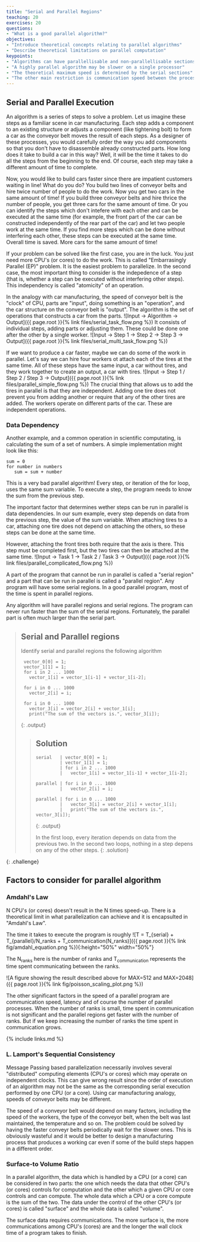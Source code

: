 ```yaml
---
title: "Serial and Parallel Regions"
teaching: 20
exercises: 20
questions:
- "What is a good parallel algorithm?"
objectives:
- "Introduce theoretical concepts relating to parallel algorithms"
- "Describe theoretical limitations on parallel computation"
keypoints:
- "Algorithms can have parallellisable and non-parallellisable sections"
- "A highly parallel algorithm may be slower on a single processor"
- "The theoretical maximum speed is determined by the serial sections"
- "The other main restriction is communication speed between the processes"
---
```


## Serial and Parallel Execution

An algorithm is a series of steps to solve a problem.
Let us imagine these steps as a familiar scene in car manufacturing.
Each step adds a component to an existing structure or adjusts a component (like tightening bolt)
to form a car as the conveyor belt moves the result of each steps.
As a designer of these processes, you would carefully order the way you add components
so that you don't have to disassemble already constructed parts.
How long does it take to build a car in this way?
Well, it will be the time it takes to do all the steps from the beginning to the end. 
Of course, each step may take a different amount of time to complete.

Now, you would like to build cars faster since there are impatient customers waiting in line!
What do you do? You build two lines of conveyor belts and hire twice number of people to do the work.
Now you get two cars in the same amount of time!
If you build three conveyor belts and hire thrice the number of people,
you get three cars for the same amount of time.
Or you can identify the steps which don't intefere with each other and can be executed at the same time
(for example, the front part of the car can be constructed independently of the rear part of the car)
and let two people work at the same time.
If you find more steps which can be done without interfering each other,
these steps can be executed at the same time.
Overall time is saved.
More cars for the same amount of time!

If your problem can be solved like the first case, you are in the luck.
You just need more CPU's (or cores) to do the work.
This is called "Embarrasingly Parallel (EP)" problem.
It is the easiest problem to parallelize.
In the second case, the most important thing to consider is the indepedence of a step
(that is, whether a step can be executed without interfering other steps).
This independency is called "atomicity" of an operation.

In the analogy with car manufacturing, the speed of conveyor belt is the "clock" of CPU, parts are "input", doing something is an "operation", and the car structure on the conveyor belt is "output". 
The algorithm is the set of operations that constructs a car from the parts.
![Input -> Algorithm -> Output]({{ page.root }}{% link files/serial_task_flow.png %})
It consists of individual steps, adding parts or adjusting them.
These could be done one after the other by a single worker.
![Input -> Step 1 -> Step 2 -> Step 3 -> Output]({{ page.root }}{% link files/serial_multi_task_flow.png %})

If we want to produce a car faster, maybe we can do some of the work in parallel.
Let's say we can hire four workers ot attach each of the tires at the same time.
All of these steps have the same input, a car without tires,
and they work together to create an output, a car with tires.
![Input -> Step 1 / Step 2 / Step 3 -> Output]({{ page.root }}{% link files/parallel_simple_flow.png %})
The crucial thing that allows us to add the tires in parallel is that they are independent.
Adding one tire does not prevent you from adding another or require that any of the other tires are added.
The workers operate on different parts of the car.
These are independent operations.

### Data Dependency
Another example, and a common operation in scientific computating, is calculating the sum of a set
of numbers.
A simple implementation might look like this:
~~~
sum = 0
for number in numbers
   sum = sum + number
~~~
This is a very bad parallel algorithm!
Every step, or iteration of the for loop, uses the same sum variable.
To execute a step, the program needs to know the sum from the previous step.

The important factor that determines wether steps can be run in parallel is data dependencies.
In our sum example, every step depends on data from the previous step, the value of the sum variable.
When attaching tires to a car, attaching one tire does not depend on attaching the others, so these steps can be done at the same time.

However, attaching the front tires both require that the axis is there.
This step must be completed first, but the two tires can then be attached at the same time.
![Input -> Task 1 -> Task 2 / Task 3 -> Output]({{ page.root }}{% link files/parallel_complicated_flow.png %})

A part of the program that cannot be run in parallel is called a "serial region" and
a part that can be run in parallel is called a "parallel region".
Any program will have some serial regions.
In a good parallel program, most of the time is spent in parallel regions.

Any algorithm will have parallel regions and serial regions.
The program can never run faster than the sum of the serial regions.
Fortunately, the parallel part is often much larger than the serial part.

>## Serial and Parallel regions
>
> Identify serial and parallel regions the following algorithm
>
> ~~~
>  vector_0[0] = 1;
>  vector_1[1] = 1;
>  for i in 2 ... 1000
>    vector_1[i] = vector_1[i-1] + vector_1[i-2];
>
>  for i in 0 ... 1000
>    vector_2[i] = i;
>
>  for i in 0 ... 1000
>    vector_3[i] = vector_2[i] + vector_1[i];
>    print("The sum of the vectors is.", vector_3[i]);
>~~~
>{: .output}
>
>>## Solution
>>~~~
>> serial   | vector_0[0] = 1;
>>          | vector_1[1] = 1;
>>          | for i in 2 ... 1000
>>          |   vector_1[i] = vector_1[i-1] + vector_1[i-2];
>>
>> parallel | for i in 0 ... 1000
>>          |   vector_2[i] = i;
>>
>> parallel | for i in 0 ... 1000
>>          |   vector_3[i] = vector_2[i] + vector_1[i];
>>          |   print("The sum of the vectors is.", vector_3[i]);
>>~~~
>>{: .output}
>>
>> In the first loop, every iteration depends on data from the previous two.
>> In the second two loops, nothing in a step depens on any of the other steps.
>{: .solution}
>
{: .challenge}

## Factors to consider for parallel algorithm

### Amdahl's Law

N CPU's (or cores) doesn't result in the N times speed-up. There is a theoretical limit in what parallelization can achieve and it is encapsulted in "Amdahl's Law".

The time it takes to execute the program is roughly
![T = T_{serial} + T_{parallel}/N_ranks + T_communication(N_ranks)]({{ page.root }}{% link fig/amdahl_equation.png %}){:height="50%" width="50%"}

The N<sub>ranks</sub> here is the number of ranks and
T<sub>communication</sub> represents the time spent communicating between the ranks.

![A figure showing the result described above for MAX=512 and MAX=2048]({{ page.root }}{% link fig/poisson_scaling_plot.png %})

The other significant factors in the speed of a parallel program are
communication speed, latency and of course the number of parallel processes.
When the number of ranks is small, time spent in communication is not significant
and the parallel regions get faster with the number of ranks.
But if we keep increasing the number of ranks the time spent in communication grows.

{% include links.md %}

### L. Lamport's Sequential Consistency

Message Passing based parallelization necessarily involves several "distributed" computing elements (CPU's or cores) which may operate on independent clocks. This can give wrong result since the order of execution of an algorithm may not be the same as the corresponding serial execution performed by one CPU (or a core). Using car manufacturing analogy, speeds of conveyor belts may be different.

The speed of a conveyor belt would depend on many factors, including
the speed of the workers,
the type of the conveyor belt,
when the belt was last maintained,
the temperature and so on.
The problem could be solved by having the faster conveyr belts periodically wait for the slower ones.
This is obviously wasteful and it would be better to design a manufacturing process
that produces a working car even if some of the build steps happen in a different order.

### Surface-to Volume Ratio

In a parallel algorithm, the data which is handled by a CPU (or a core) can be considered in two parts: the one which needs the data that other CPU's (or cores) controls for computation and the other which a given CPU or core controls and can compute. The whole data which a CPU or a core compute is the sum of the two. The data under the control of the other CPU's (or cores) is called "surface" and the whole data is called "volume".

The surface data requires communications. The more surface is, the more communications among CPU's (cores) are and the longer the wall clock time of a program takes to finish.
